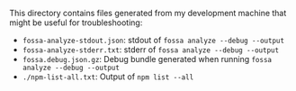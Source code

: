 This directory contains files generated from my development machine that might be useful for troubleshooting:

* `fossa-analyze-stdout.json`: stdout of `fossa analyze --debug --output`
* `fossa-analyze-stderr.txt`: stderr of `fossa analyze --debug --output`
* `fossa.debug.json.gz`: Debug bundle generated when running `fossa analyze --debug --output`
* `./npm-list-all.txt`: Output of `npm list --all`
